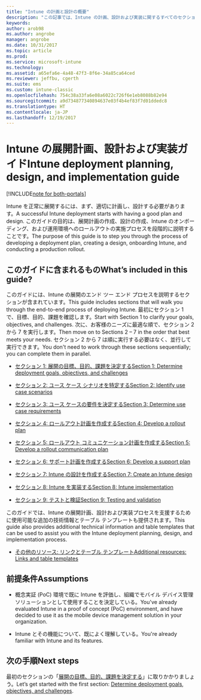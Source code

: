 ```yaml
---
title: "Intune の計画と設計の概要"
description: "この記事では、Intune の計画、設計および実装に関するすべてのセクションの概要を示します。 目標、ユース ケースのシナリオと要件の決定、ロールアウト計画とコミュニケーション計画、サポート、テスト、検証の計画の作成に役立つツールです。"
keywords: 
author: arob98
ms.author: angrobe
manager: angrobe
ms.date: 10/31/2017
ms.topic: article
ms.prod: 
ms.service: microsoft-intune
ms.technology: 
ms.assetid: a65efa6e-4a48-47f3-8f6e-34a85ca64ced
ms.reviewer: jeffbu, cgerth
ms.suite: ems
ms.custom: intune-classic
ms.openlocfilehash: 754c38a33fa6e08a6022c726f6e1eb8088b82e94
ms.sourcegitcommit: a9d734877340894637e03f4b4ef83f7d01ddedc8
ms.translationtype: HT
ms.contentlocale: ja-JP
ms.lasthandoff: 12/19/2017
---
```

# <a name="intune-deployment-planning-design-and-implementation-guide"></a><span data-ttu-id="159a8-104">Intune の展開計画、設計および実装ガイド</span><span class="sxs-lookup"><span data-stu-id="159a8-104">Intune deployment planning, design, and implementation guide</span></span>

[!INCLUDE[note for both-portals](./includes/note-for-both-portals.md)]

<span data-ttu-id="159a8-105">Intune を正常に展開するには、まず、適切に計画し、設計する必要があります。</span><span class="sxs-lookup"><span data-stu-id="159a8-105">A successful Intune deployment starts with having a good plan and design.</span></span> <span data-ttu-id="159a8-106">このガイドの目的は、展開計画の作成、設計の作成、Intune のオンボーディング、および運用環境へのロールアウトの実施プロセスを段階的に説明することです。</span><span class="sxs-lookup"><span data-stu-id="159a8-106">The purpose of this guide is to step you through the process of developing a deployment plan, creating a design, onboarding Intune, and conducting a production rollout.</span></span>

## <a name="whats-included-in-this-guide"></a><span data-ttu-id="159a8-107">このガイドに含まれるもの</span><span class="sxs-lookup"><span data-stu-id="159a8-107">What’s included in this guide?</span></span>

<span data-ttu-id="159a8-108">このガイドには、Intune の展開のエンド ツー エンド プロセスを説明するセクションが含まれています。</span><span class="sxs-lookup"><span data-stu-id="159a8-108">This guide includes sections that will walk you through the end-to-end process of deploying Intune.</span></span> <span data-ttu-id="159a8-109">最初にセクション 1 で、目標、目的、課題を確認します。</span><span class="sxs-lookup"><span data-stu-id="159a8-109">Start with Section 1 to clarify your goals, objectives, and challenges.</span></span> <span data-ttu-id="159a8-110">次に、お客様のニーズに最適な順で、セクション 2 から 7 を実行します。</span><span class="sxs-lookup"><span data-stu-id="159a8-110">Then move on to Sections 2 – 7 in the order that best meets your needs.</span></span> <span data-ttu-id="159a8-111">セクション 2 から 7 は順に実行する必要はなく、並行して実行できます。</span><span class="sxs-lookup"><span data-stu-id="159a8-111">You don't need to work through these sections sequentially; you can complete them in parallel.</span></span>

-   [<span data-ttu-id="159a8-112">セクション 1: 展開の目標、目的、課題を決定する</span><span class="sxs-lookup"><span data-stu-id="159a8-112">Section 1: Determine deployment goals, objectives, and challenges</span></span>](planning-guide-deployment-goals.md)

-   [<span data-ttu-id="159a8-113">セクション 2: ユース ケース シナリオを特定する</span><span class="sxs-lookup"><span data-stu-id="159a8-113">Section 2: Identify use case scenarios</span></span>](planning-guide-scenarios.md)

-   [<span data-ttu-id="159a8-114">セクション 3: ユース ケースの要件を決定する</span><span class="sxs-lookup"><span data-stu-id="159a8-114">Section 3: Determine use case requirements</span></span>](planning-guide-requirements.md)

-   [<span data-ttu-id="159a8-115">セクション 4: ロールアウト計画を作成する</span><span class="sxs-lookup"><span data-stu-id="159a8-115">Section 4: Develop a rollout plan</span></span>](planning-guide-rollout-plan.md)

-   [<span data-ttu-id="159a8-116">セクション 5: ロールアウト コミュニケーション計画を作成する</span><span class="sxs-lookup"><span data-stu-id="159a8-116">Section 5: Develop a rollout communication plan</span></span>](planning-guide-communication-plan.md)

-   [<span data-ttu-id="159a8-117">セクション 6: サポート計画を作成する</span><span class="sxs-lookup"><span data-stu-id="159a8-117">Section 6: Develop a support plan</span></span>](planning-guide-support-plan.md)

-   [<span data-ttu-id="159a8-118">セクション 7: Intune の設計を作成する</span><span class="sxs-lookup"><span data-stu-id="159a8-118">Section 7: Create an Intune design</span></span>](planning-guide-design.md)

-   [<span data-ttu-id="159a8-119">セクション 8: Intune を実装する</span><span class="sxs-lookup"><span data-stu-id="159a8-119">Section 8: Intune implementation</span></span>](planning-guide-onboarding.md)

-   [<span data-ttu-id="159a8-120">セクション 9: テストと検証</span><span class="sxs-lookup"><span data-stu-id="159a8-120">Section 9: Testing and validation</span></span>](planning-guide-test-validation.md)

<span data-ttu-id="159a8-121">このガイドでは、Intune の展開計画、設計および実装プロセスを支援するために使用可能な追加の技術情報とテーブル テンプレートも提供されます。</span><span class="sxs-lookup"><span data-stu-id="159a8-121">This guide also provides additional technical information and table templates that can be used to assist you with the Intune deployment planning, design, and implementation process.</span></span>

-   [<span data-ttu-id="159a8-122">その他のリソース: リンクとテーブル テンプレート</span><span class="sxs-lookup"><span data-stu-id="159a8-122">Additional resources: Links and table templates</span></span>](planning-guide-resources.md)

## <a name="assumptions"></a><span data-ttu-id="159a8-123">前提条件</span><span class="sxs-lookup"><span data-stu-id="159a8-123">Assumptions</span></span>

-   <span data-ttu-id="159a8-124">概念実証 (PoC) 環境で既に Intune を評価し、組織でモバイル デバイス管理ソリューションとして使用することを決定している。</span><span class="sxs-lookup"><span data-stu-id="159a8-124">You've already evaluated Intune in a proof of concept (PoC) environment, and have decided to use it as the mobile device management solution in your organization.</span></span>

-   <span data-ttu-id="159a8-125">Intune とその機能について、既によく理解している。</span><span class="sxs-lookup"><span data-stu-id="159a8-125">You're already familiar with Intune and its features.</span></span>

## <a name="next-steps"></a><span data-ttu-id="159a8-126">次の手順</span><span class="sxs-lookup"><span data-stu-id="159a8-126">Next steps</span></span>

<span data-ttu-id="159a8-127">最初のセクションの「[展開の目標、目的、課題を決定する](planning-guide-deployment-goals.md)」に取りかかりましょう。</span><span class="sxs-lookup"><span data-stu-id="159a8-127">Let’s get started with the first section: [Determine deployment goals, objectives, and challenges](planning-guide-deployment-goals.md).</span></span>
